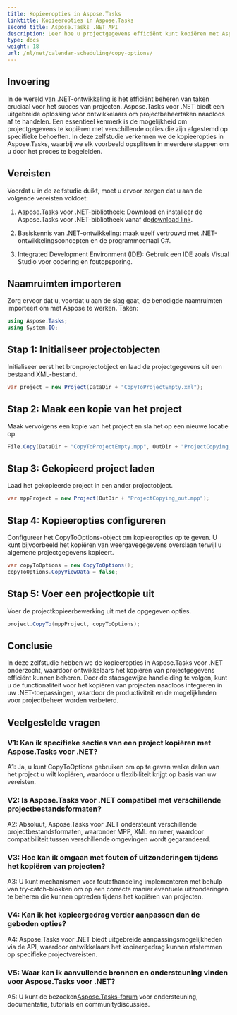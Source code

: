 ```yaml
---
title: Kopieeropties in Aspose.Tasks
linktitle: Kopieeropties in Aspose.Tasks
second_title: Aspose.Tasks .NET API
description: Leer hoe u projectgegevens efficiënt kunt kopiëren met Aspose.Tasks voor .NET. Verbeter uw .NET-applicaties met krachtige projectbeheermogelijkheden.
type: docs
weight: 18
url: /nl/net/calendar-scheduling/copy-options/
---
```

## Invoering

In de wereld van .NET-ontwikkeling is het efficiënt beheren van taken cruciaal voor het succes van projecten. Aspose.Tasks voor .NET biedt een uitgebreide oplossing voor ontwikkelaars om projectbeheertaken naadloos af te handelen. Een essentieel kenmerk is de mogelijkheid om projectgegevens te kopiëren met verschillende opties die zijn afgestemd op specifieke behoeften. In deze zelfstudie verkennen we de kopieeropties in Aspose.Tasks, waarbij we elk voorbeeld opsplitsen in meerdere stappen om u door het proces te begeleiden.

## Vereisten

Voordat u in de zelfstudie duikt, moet u ervoor zorgen dat u aan de volgende vereisten voldoet:

1.  Aspose.Tasks voor .NET-bibliotheek: Download en installeer de Aspose.Tasks voor .NET-bibliotheek vanaf de[download link](https://releases.aspose.com/tasks/net/).
   
2. Basiskennis van .NET-ontwikkeling: maak uzelf vertrouwd met .NET-ontwikkelingsconcepten en de programmeertaal C#.

3. Integrated Development Environment (IDE): Gebruik een IDE zoals Visual Studio voor codering en foutopsporing.

## Naamruimten importeren

Zorg ervoor dat u, voordat u aan de slag gaat, de benodigde naamruimten importeert om met Aspose te werken. Taken:

```csharp
using Aspose.Tasks;
using System.IO;


```

## Stap 1: Initialiseer projectobjecten

Initialiseer eerst het bronprojectobject en laad de projectgegevens uit een bestaand XML-bestand.

```csharp
var project = new Project(DataDir + "CopyToProjectEmpty.xml");
```

## Stap 2: Maak een kopie van het project

Maak vervolgens een kopie van het project en sla het op een nieuwe locatie op.

```csharp
File.Copy(DataDir + "CopyToProjectEmpty.mpp", OutDir + "ProjectCopying_out.mpp", true);
```

## Stap 3: Gekopieerd project laden

Laad het gekopieerde project in een ander projectobject.

```csharp
var mppProject = new Project(OutDir + "ProjectCopying_out.mpp");
```

## Stap 4: Kopieeropties configureren

Configureer het CopyToOptions-object om kopieeropties op te geven. U kunt bijvoorbeeld het kopiëren van weergavegegevens overslaan terwijl u algemene projectgegevens kopieert.

```csharp
var copyToOptions = new CopyToOptions();
copyToOptions.CopyViewData = false;
```

## Stap 5: Voer een projectkopie uit

Voer de projectkopieerbewerking uit met de opgegeven opties.

```csharp
project.CopyTo(mppProject, copyToOptions);
```

## Conclusie

In deze zelfstudie hebben we de kopieeropties in Aspose.Tasks voor .NET onderzocht, waardoor ontwikkelaars het kopiëren van projectgegevens efficiënt kunnen beheren. Door de stapsgewijze handleiding te volgen, kunt u de functionaliteit voor het kopiëren van projecten naadloos integreren in uw .NET-toepassingen, waardoor de productiviteit en de mogelijkheden voor projectbeheer worden verbeterd.

## Veelgestelde vragen

### V1: Kan ik specifieke secties van een project kopiëren met Aspose.Tasks voor .NET?

A1: Ja, u kunt CopyToOptions gebruiken om op te geven welke delen van het project u wilt kopiëren, waardoor u flexibiliteit krijgt op basis van uw vereisten.

### V2: Is Aspose.Tasks voor .NET compatibel met verschillende projectbestandsformaten?

A2: Absoluut, Aspose.Tasks voor .NET ondersteunt verschillende projectbestandsformaten, waaronder MPP, XML en meer, waardoor compatibiliteit tussen verschillende omgevingen wordt gegarandeerd.

### V3: Hoe kan ik omgaan met fouten of uitzonderingen tijdens het kopiëren van projecten?

A3: U kunt mechanismen voor foutafhandeling implementeren met behulp van try-catch-blokken om op een correcte manier eventuele uitzonderingen te beheren die kunnen optreden tijdens het kopiëren van projecten.

### V4: Kan ik het kopieergedrag verder aanpassen dan de geboden opties?

A4: Aspose.Tasks voor .NET biedt uitgebreide aanpassingsmogelijkheden via de API, waardoor ontwikkelaars het kopieergedrag kunnen afstemmen op specifieke projectvereisten.

### V5: Waar kan ik aanvullende bronnen en ondersteuning vinden voor Aspose.Tasks voor .NET?

 A5: U kunt de bezoeken[Aspose.Tasks-forum](https://forum.aspose.com/c/tasks/15) voor ondersteuning, documentatie, tutorials en communitydiscussies.